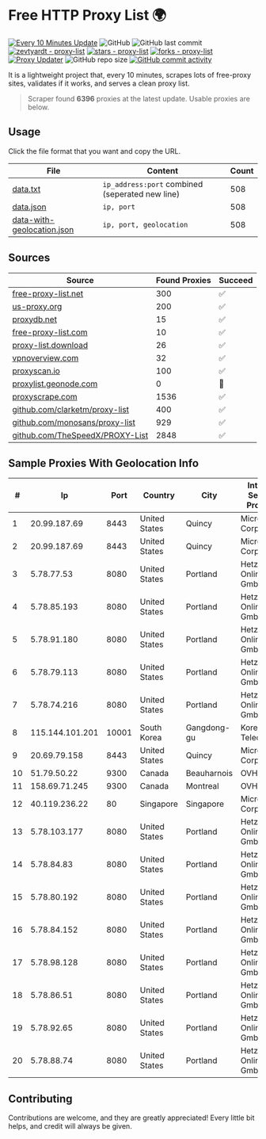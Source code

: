 
# Free HTTP Proxy List 🌍

[![Every 10 Minutes Update](https://github.com/mertguvencli/http-proxy-list/actions/workflows/main.yml/badge.svg?branch=main)](https://github.com/mertguvencli/http-proxy-list/actions/workflows/main.yml)
![GitHub](https://img.shields.io/github/license/mertguvencli/http-proxy-list)
![GitHub last commit](https://img.shields.io/github/last-commit/mertguvencli/http-proxy-list)
[![zevtyardt - proxy-list](https://img.shields.io/static/v1?label=zevtyardt&message=proxy-list&color=blue&logo=github)](https://github.com/zevtyardt/proxy-list "Go to GitHub repo")
[![stars - proxy-list](https://img.shields.io/github/stars/zevtyardt/proxy-list?style=social)](https://github.com/zevtyardt/proxy-list)
[![forks - proxy-list](https://img.shields.io/github/forks/zevtyardt/proxy-list?style=social)](https://github.com/zevtyardt/proxy-list)
[![Proxy Updater](https://github.com/zevtyardt/proxy-list/workflows/Proxy%20Updater/badge.svg)](https://github.com/zevtyardt/proxy-list/actions?query=workflow:"Proxy+Updater")
![GitHub repo size](https://img.shields.io/github/repo-size/zevtyardt/proxy-list)
[![GitHub commit activity](https://img.shields.io/github/commit-activity/m/zevtyardt/proxy-list?logo=commits)](https://github.com/zevtyardt/proxy-list/commits/main)

It is a lightweight project that, every 10 minutes, scrapes lots of free-proxy sites, validates if it works, and serves a clean proxy list.

> Scraper found **6396** proxies at the latest update. Usable proxies are below.

## Usage

Click the file format that you want and copy the URL.

|File|Content|Count|
|----|-------|-----|
|[data.txt](https://raw.githubusercontent.com/mertguvencli/http-proxy-list/main/proxy-list/data.txt)|`ip_address:port` combined (seperated new line)|508|
|[data.json](https://raw.githubusercontent.com/mertguvencli/http-proxy-list/main/proxy-list/data.json)|`ip, port`|508|
|[data-with-geolocation.json](https://raw.githubusercontent.com/mertguvencli/http-proxy-list/main/proxy-list/data-with-geolocation.json)|`ip, port, geolocation`|508|

## Sources

|Source|Found Proxies|Succeed|
|------|-------------|-------|
|[free-proxy-list.net](https://free-proxy-list.net)|300|✅|
|[us-proxy.org](https://www.us-proxy.org)|200|✅|
|[proxydb.net](http://proxydb.net)|15|✅|
|[free-proxy-list.com](https://free-proxy-list.com/?page=&port=&type%5B%5D=http&type%5B%5D=https&up_time=0&search=Search)|10|✅|
|[proxy-list.download](https://www.proxy-list.download/HTTP)|26|✅|
|[vpnoverview.com](https://vpnoverview.com/privacy/anonymous-browsing/free-proxy-servers)|32|✅|
|[proxyscan.io](https://www.proxyscan.io)|100|✅|
|[proxylist.geonode.com](https://proxylist.geonode.com/api/proxy-list?limit=300&page=1&sort_by=lastChecked&sort_type=desc&protocols=http,https)|0|🚫|
|[proxyscrape.com](https://api.proxyscrape.com/v2/?request=displayproxies&protocol=http&timeout=10000&country=all&ssl=all&anonymity=all)|1536|✅|
|[github.com/clarketm/proxy-list](https://raw.githubusercontent.com/clarketm/proxy-list/master/proxy-list-raw.txt)|400|✅|
|[github.com/monosans/proxy-list](https://raw.githubusercontent.com/monosans/proxy-list/main/proxies/http.txt)|929|✅|
|[github.com/TheSpeedX/PROXY-List](https://raw.githubusercontent.com/TheSpeedX/PROXY-List/master/http.txt)|2848|✅|


## Sample Proxies With Geolocation Info

|#|Ip|Port|Country|City|Internet Service Provider|
|-|--|----|-------|----|-------------------------|
|1|20.99.187.69|8443|United States|Quincy|Microsoft Corporation|
|2|20.99.187.69|8443|United States|Quincy|Microsoft Corporation|
|3|5.78.77.53|8080|United States|Portland|Hetzner Online GmbH|
|4|5.78.85.193|8080|United States|Portland|Hetzner Online GmbH|
|5|5.78.91.180|8080|United States|Portland|Hetzner Online GmbH|
|6|5.78.79.113|8080|United States|Portland|Hetzner Online GmbH|
|7|5.78.74.216|8080|United States|Portland|Hetzner Online GmbH|
|8|115.144.101.201|10001|South Korea|Gangdong-gu|Korea Telecom|
|9|20.69.79.158|8443|United States|Quincy|Microsoft Corporation|
|10|51.79.50.22|9300|Canada|Beauharnois|OVH SAS|
|11|158.69.71.245|9300|Canada|Montreal|OVH SAS|
|12|40.119.236.22|80|Singapore|Singapore|Microsoft Corporation|
|13|5.78.103.177|8080|United States|Portland|Hetzner Online GmbH|
|14|5.78.84.83|8080|United States|Portland|Hetzner Online GmbH|
|15|5.78.80.192|8080|United States|Portland|Hetzner Online GmbH|
|16|5.78.84.152|8080|United States|Portland|Hetzner Online GmbH|
|17|5.78.98.128|8080|United States|Portland|Hetzner Online GmbH|
|18|5.78.86.51|8080|United States|Portland|Hetzner Online GmbH|
|19|5.78.92.65|8080|United States|Portland|Hetzner Online GmbH|
|20|5.78.88.74|8080|United States|Portland|Hetzner Online GmbH|



## Contributing

Contributions are welcome, and they are greatly appreciated! Every
little bit helps, and credit will always be given.

